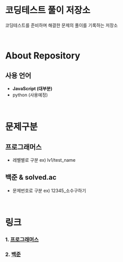 # 코딩테스트 풀이 저장소
코딩테스트를 준비하며 해결한 문제의 풀이를 기록하는 저장소 

<br>

# About Repository

## 사용 언어
- __JavaScript (대부분)__
- python (사용예정)

<br>

# 문제구분
## 프로그래머스
- 레벨별로 구분 ex) lv1/test_name

## 백준 & solved.ac
- 문제번호로 구분 ex) 12345_소수구하기

<br>


# 링크

### 1. [프로그래머스](https://programmers.co.kr/?utm_source=google&utm_medium=cpc&utm_campaign=brand_prgms_pc&gclid=CjwKCAjwjtOTBhAvEiwASG4bCCtGaiPIu92sOX60XNe0eqcK5BOXpnwwF69i5HB9_tPuIas4C7rk5hoClLoQAvD_BwE)
### 2. [백준](https://www.acmicpc.net/)